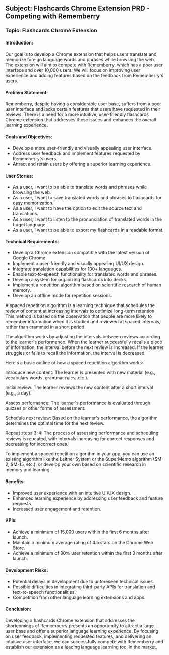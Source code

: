 ## Subject: Flashcards Chrome Extension PRD - Competing with Rememberry

### Topic: Flashcards Chrome Extension

#### Introduction:
Our goal is to develop a Chrome extension that helps users translate and memorize foreign language words and phrases while browsing the web. The extension will aim to compete with Rememberry, which has a poor user interface and over 10,000 users. We will focus on improving user experience and adding features based on the feedback from Rememberry's users.

#### Problem Statement:
Rememberry, despite having a considerable user base, suffers from a poor user interface and lacks certain features that users have requested in their reviews. There is a need for a more intuitive, user-friendly flashcards Chrome extension that addresses these issues and enhances the overall learning experience.

#### Goals and Objectives:
- Develop a more user-friendly and visually appealing user interface.
- Address user feedback and implement features requested by Rememberry's users.
- Attract and retain users by offering a superior learning experience.

#### User Stories:
- As a user, I want to be able to translate words and phrases while browsing the web.
- As a user, I want to save translated words and phrases to flashcards for easy memorization.
- As a user, I want to have the option to edit the source text and translations.
- As a user, I want to listen to the pronunciation of translated words in the target language.
- As a user, I want to be able to export my flashcards in a readable format.

#### Technical Requirements:
- Develop a Chrome extension compatible with the latest version of Google Chrome.
- Implement a user-friendly and visually appealing UI/UX design.
- Integrate translation capabilities for 100+ languages.
- Enable text-to-speech functionality for translated words and phrases.
- Develop a system for organizing flashcards into decks.
- Implement a repetition algorithm based on scientific research of human memory.
- Develop an offline mode for repetition sessions.


A spaced repetition algorithm is a learning technique that schedules the review of content at increasing intervals to optimize long-term retention. This method is based on the observation that people are more likely to remember information when it is studied and reviewed at spaced intervals, rather than crammed in a short period.

The algorithm works by adjusting the intervals between reviews according to the learner's performance. When the learner successfully recalls a piece of information, the interval before the next review is increased. If the learner struggles or fails to recall the information, the interval is decreased.

Here's a basic outline of how a spaced repetition algorithm works:

Introduce new content: The learner is presented with new material (e.g., vocabulary words, grammar rules, etc.).

Initial review: The learner reviews the new content after a short interval (e.g., a day).

Assess performance: The learner's performance is evaluated through quizzes or other forms of assessment.

Schedule next review: Based on the learner's performance, the algorithm determines the optimal time for the next review.

Repeat steps 3-4: The process of assessing performance and scheduling reviews is repeated, with intervals increasing for correct responses and decreasing for incorrect ones.

To implement a spaced repetition algorithm in your app, you can use an existing algorithm like the Leitner System or the SuperMemo algorithm (SM-2, SM-15, etc.), or develop your own based on scientific research in memory and learning.





#### Benefits:
- Improved user experience with an intuitive UI/UX design.
- Enhanced learning experience by addressing user feedback and feature requests.
- Increased user engagement and retention.

#### KPIs:
- Achieve a minimum of 15,000 users within the first 6 months after launch.
- Maintain a minimum average rating of 4.5 stars on the Chrome Web Store.
- Achieve a minimum of 80% user retention within the first 3 months after launch.

#### Development Risks:
- Potential delays in development due to unforeseen technical issues.
- Possible difficulties in integrating third-party APIs for translation and text-to-speech functionalities.
- Competition from other language learning extensions and apps.

#### Conclusion:
Developing a flashcards Chrome extension that addresses the shortcomings of Rememberry presents an opportunity to attract a large user base and offer a superior language learning experience. By focusing on user feedback, implementing requested features, and delivering an intuitive user interface, we can successfully compete with Rememberry and establish our extension as a leading language learning tool in the market.
